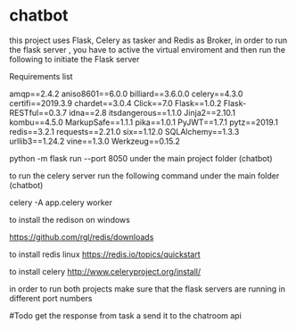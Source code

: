 # chatbot

this project uses Flask, Celery as tasker and Redis as Broker, in order to run the flask server , you have to active the virtual enviroment and then run the following to initiate the Flask server 

Requirements list

amqp==2.4.2
aniso8601==6.0.0
billiard==3.6.0.0
celery==4.3.0
certifi==2019.3.9
chardet==3.0.4
Click==7.0
Flask==1.0.2
Flask-RESTful==0.3.7
idna==2.8
itsdangerous==1.1.0
Jinja2==2.10.1
kombu==4.5.0
MarkupSafe==1.1.1
pika==1.0.1
PyJWT==1.7.1
pytz==2019.1
redis==3.2.1
requests==2.21.0
six==1.12.0
SQLAlchemy==1.3.3
urllib3==1.24.2
vine==1.3.0
Werkzeug==0.15.2

python -m flask run --port 8050 under the main project folder (chatbot)

to run the celery server run the following command under the main folder (chatbot)

celery -A app.celery worker


to install the redison on windows 

https://github.com/rgl/redis/downloads

to install redis linux https://redis.io/topics/quickstart

to install celery http://www.celeryproject.org/install/

in order to run both projects make sure that the flask servers are running in different port numbers 

#Todo get the response from task a send it to the chatroom api 

